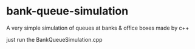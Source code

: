 # bank-queue-simulation
A very simple simulation of queues at banks &amp; office boxes made by c++

just run the BankQueueSimulation.cpp
